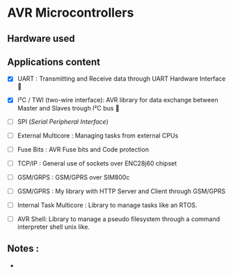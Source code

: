 # AVR Microcontrollers



## Hardware used



## Applications content
* [x] UART : Transmitting and Receive data through UART Hardware Interface :pushpin:
* [x] I²C / TWI (two-wire interface): AVR library for data exchange between Master and Slaves trough I²C bus :pushpin:
* [ ] SPI (*Serial Peripheral Interface*) 
* [ ] External Multicore : Managing tasks from external CPUs
* [ ] Fuse Bits : AVR Fuse bits and Code protection
* [ ] TCP/IP : General use of sockets over ENC28j60 chipset
* [ ] GSM/GRPS : GSM/GPRS over SIM800c 
* [ ] GSM/GPRS : My library with HTTP Server and Client through GSM/GPRS
* [ ] Internal Task Multicore : Library to manage tasks like an RTOS.
* [ ] AVR Shell: Library to manage a pseudo filesystem through a command interpreter shell unix like.
 

## Notes : 
- 
